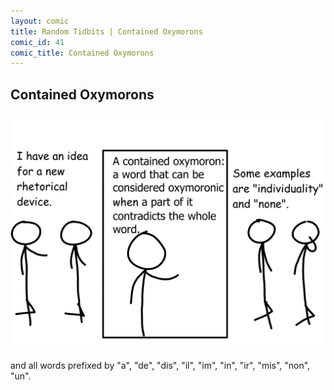 ```yaml
---
layout: comic
title: Random Tidbits | Contained Oxymorons
comic_id: 41
comic_title: Contained Oxymorons
---
```


## Contained Oxymorons

![](/assets/images/41.png)

and all words prefixed by "a", "de", "dis", "il", "im", "in", "ir", "mis", "non", "un".
